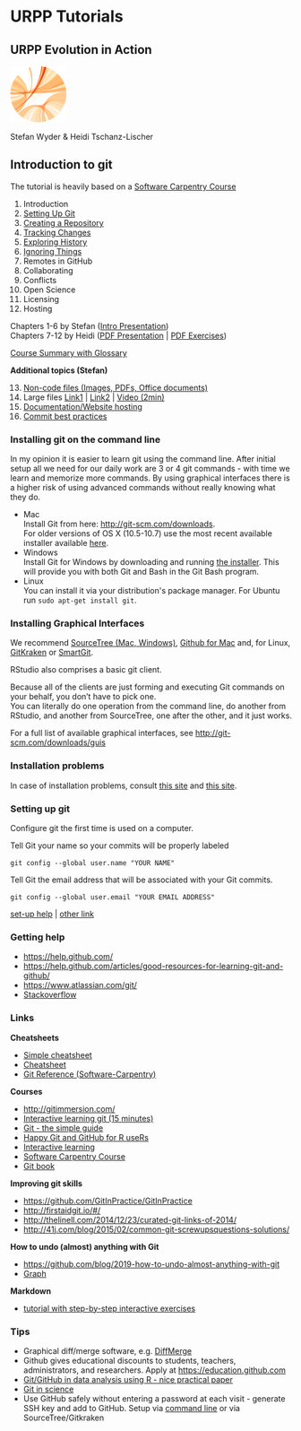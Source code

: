 # URPP Tutorials
## URPP Evolution in Action

![URPP logo](Logo_URPP.png)

Stefan Wyder & Heidi Tschanz-Lischer



## Introduction to git

The tutorial is heavily based on a [Software Carpentry Course](http://swcarpentry.github.io/git-novice/)  
  
  
1. Introduction
2. [Setting Up Git](http://swcarpentry.github.io/git-novice/02-setup)
3. [Creating a Repository](http://swcarpentry.github.io/git-novice/03-create)
4. [Tracking Changes](http://swcarpentry.github.io/git-novice/04-changes)
5. [Exploring History](http://swcarpentry.github.io/git-novice/05-history)
6. [Ignoring Things](http://swcarpentry.github.io/git-novice/06-ignore)
7. Remotes in GitHub
8. Collaborating
9. Conflicts
10. Open Science
11. Licensing
12. Hosting


Chapters 1-6 by Stefan ([Intro Presentation](URPP_Tutorial_Git_SW.pdf))  
Chapters 7-12 by Heidi ([PDF Presentation](URPP_Tutorial_Git_HTL.pdf) | [PDF Exercises](Exercises_Git_Tutorial_HTL.pdf))  
  

[Course Summary with Glossary](http://swcarpentry.github.io/git-novice/reference)  
  
  
**Additional topics (Stefan)**  

 13. [Non-code files (Images, PDFs, Office documents)](NonCodeFiles.md)
 14. Large files  [Link1](https://about.gitlab.com/2017/01/30/getting-started-with-git-lfs-tutorial/) | [Link2](https://git-lfs.github.com/) | [Video (2min)](https://www.youtube.com/watch?v=uLR1RNqJ1Mw)
 15. [Documentation/Website hosting](Documentation.md)
 16. [Commit best practices](http://r-pkgs.had.co.nz/git.html#commit-best-practices)


### Installing git on the command line

In my opinion it is easier to learn git using the command line. After initial setup all we need for our daily work are 3 or 4 git commands -
with time we learn and memorize more commands. 
By using graphical interfaces there is a higher risk of using advanced commands without really knowing what they do.  
  
- Mac  
  Install Git from here: http://git-scm.com/downloads.  
  For older versions of OS X (10.5-10.7) use the most recent available installer available [here](https://code.google.com/p/git-osx-installer/downloads/list).
- Windows  
  Install Git for Windows by downloading and running [the installer](http://msysgit.github.io/). This will provide you with both Git and Bash in the Git Bash program.
- Linux  
  You can install it via your distribution's package manager. For Ubuntu run `sudo apt-get install git`.


### Installing Graphical Interfaces

We recommend [SourceTree (Mac, Windows)](https://www.sourcetreeapp.com/), [Github for Mac](https://mac.github.com/) and, for Linux, [GitKraken](https://www.gitkraken.com/) or [SmartGit](http://www.syntevo.com/smartgit/).
  
RStudio also comprises a basic git client.  
  
Because all of the clients are just forming and executing Git commands on your behalf, you don’t have to pick one.  
You can literally do one operation from the command line, do another from RStudio, and another from SourceTree, one after the other, and it just works.

For a full list of available graphical interfaces, see http://git-scm.com/downloads/guis


### Installation problems

In case of installation problems, consult [this site](http://stat545-ubc.github.io/git01_git-install.html) and [this site](http://ttimbers.github.io/2015-04-30-SFU/).


### Setting up git

Configure git the first time is used on a computer.    
  
Tell Git your name so your commits will be properly labeled
```
git config --global user.name "YOUR NAME"
```

Tell Git the email address that will be associated with your Git commits.
```
git config --global user.email "YOUR EMAIL ADDRESS"
```

[set-up help](https://help.github.com/articles/set-up-git/) | [other link](http://swcarpentry.github.io/git-novice/02-setup)


### Getting help

- https://help.github.com/
- https://help.github.com/articles/good-resources-for-learning-git-and-github/
- https://www.atlassian.com/git/
- [Stackoverflow](http://stackoverflow.com)


### Links

**Cheatsheets**
- [Simple cheatsheet](http://rogerdudler.github.io/git-guide/files/git_cheat_sheet.pdf)
- [Cheatsheet](https://education.github.com/git-cheat-sheet-education.pdf)
- [Git Reference (Software-Carpentry)](http://software-carpentry.org/v5/novice/ref/02-git)

**Courses**
- http://gitimmersion.com/
- [Interactive learning git (15 minutes)](https://try.github.io/levels/1/challenges/1)
- [Git - the simple guide](http://rogerdudler.github.io/git-guide/)
- [Happy Git and GitHub for R useRs](http://happygitwithr.com/)
- [Interactive learning](http://pcottle.github.io/learnGitBranching/)
- [Software Carpentry Course](http://swcarpentry.github.io/git-novice/)  
- [Git book](http://git-scm.com/book/en/v2)

**Improving git skills**  
- https://github.com/GitInPractice/GitInPractice
- http://firstaidgit.io/#/
- http://thelinell.com/2014/12/23/curated-git-links-of-2014/
- http://41j.com/blog/2015/02/common-git-screwupsquestions-solutions/

**How to undo (almost) anything with Git**  
- https://github.com/blog/2019-how-to-undo-almost-anything-with-git
- [Graph](https://twitter.com/emmajanehw/status/549919920990208000)

**Markdown**  
- [tutorial with step-by-step interactive exercises](http://commonmark.org/help/tutorial/)

### Tips

- Graphical diff/merge software, e.g. [DiffMerge](https://sourcegear.com/diffmerge/) 
- Github gives educational discounts to students, teachers, administrators, and researchers. Apply at https://education.github.com
- [Git/GitHub in data analysis using R - nice practical paper](hkps://doi.org/10.7287/peerj.preprints.3159v2)
- [Git in science](http://www.scfbm.org/content/8/1/7)
- Use GitHub safely without entering a password at each visit - generate SSH key and add to GitHub. Setup via [command line](https://help.github.com/articles/connecting-to-github-with-ssh/) or via SourceTree/Gitkraken

